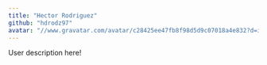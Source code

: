 ```yaml
---
title: "Hector Rodriguez"
github: "hdrodz97"
avatar: "//www.gravatar.com/avatar/c28425ee47fb8f98d5d9c07018a4e832?d=identicon"
---
```


User description here!
